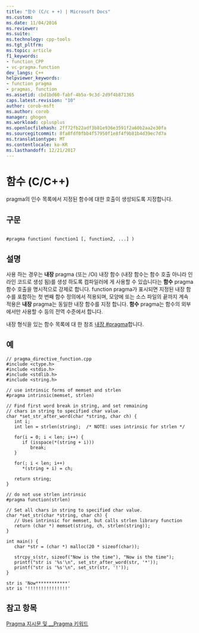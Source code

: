 ```yaml
---
title: "함수 (C/c + +) | Microsoft Docs"
ms.custom: 
ms.date: 11/04/2016
ms.reviewer: 
ms.suite: 
ms.technology: cpp-tools
ms.tgt_pltfrm: 
ms.topic: article
f1_keywords:
- function_CPP
- vc-pragma.function
dev_langs: C++
helpviewer_keywords:
- function pragma
- pragmas, function
ms.assetid: cbd1bd60-fabf-4b5a-9c3d-2d9f4b871365
caps.latest.revision: "10"
author: corob-msft
ms.author: corob
manager: ghogen
ms.workload: cplusplus
ms.openlocfilehash: 2ff72fb22adf3b81e936e3591f2a60b2aa2e30fa
ms.sourcegitcommit: 8fa8fdf0fbb4f57950f1e8f4f9b81b4d39ec7d7a
ms.translationtype: MT
ms.contentlocale: ko-KR
ms.lasthandoff: 12/21/2017
---
```

# <a name="function-cc"></a>함수 (C/C++)
pragma의 인수 목록에서 지정된 함수에 대한 호출이 생성되도록 지정합니다.  
  
## <a name="syntax"></a>구문  
  
```  
  
#pragma function( function1 [, function2, ...] )  
```  
  
## <a name="remarks"></a>설명  
 사용 하는 경우는 **내장** pragma (또는 /Oi) 내장 함수 (내장 함수는 함수 호출 아니라 인라인 코드로 생성 됨)를 생성 하도록 컴파일러에 게 사용할 수 있습니다는 **함수** pragma 함수 호출을 명시적으로 강제로 합니다. function pragma가 표시되면 지정된 내장 함수를 포함하는 첫 번째 함수 정의에서 적용되며, 모양에 또는 소스 파일의 끝까지 계속 적용은 **내장** pragma는 동일한 내장 함수를 지정 합니다. **함수** pragma는 함수의 외부 에서만 사용할 수 등의 전역 수준에서 합니다.  
  
 내장 형식을 있는 함수 목록에 대 한 참조 [내장 #pragma](../preprocessor/intrinsic.md)합니다.  
  
## <a name="example"></a>예  
  
```  
// pragma_directive_function.cpp  
#include <ctype.h>  
#include <stdio.h>  
#include <stdlib.h>  
#include <string.h>  
  
// use intrinsic forms of memset and strlen  
#pragma intrinsic(memset, strlen)  
  
// Find first word break in string, and set remaining  
// chars in string to specified char value.  
char *set_str_after_word(char *string, char ch) {  
   int i;  
   int len = strlen(string);  /* NOTE: uses intrinsic for strlen */  
  
   for(i = 0; i < len; i++) {  
      if (isspace(*(string + i)))   
         break;  
   }  
  
   for(; i < len; i++)   
      *(string + i) = ch;  
  
   return string;  
}  
  
// do not use strlen intrinsic  
#pragma function(strlen)  
  
// Set all chars in string to specified char value.  
char *set_str(char *string, char ch) {  
   // Uses intrinsic for memset, but calls strlen library function  
   return (char *) memset(string, ch, strlen(string));  
}  
  
int main() {  
   char *str = (char *) malloc(20 * sizeof(char));  
  
   strcpy_s(str, sizeof("Now is the time"), "Now is the time");  
   printf("str is '%s'\n", set_str_after_word(str, '*'));  
   printf("str is '%s'\n", set_str(str, '!'));  
}  
```  
  
```Output  
str is 'Now************'  
str is '!!!!!!!!!!!!!!!'  
```  
  
## <a name="see-also"></a>참고 항목  
 [Pragma 지시문 및 __Pragma 키워드](../preprocessor/pragma-directives-and-the-pragma-keyword.md)